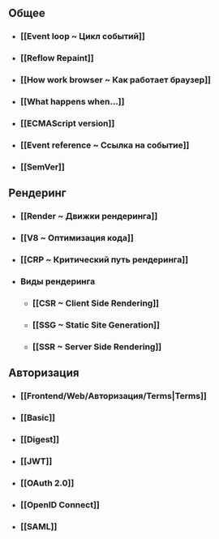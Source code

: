 ## Общее
- ### [[Event loop ~ Цикл событий]]
- ### [[Reflow Repaint]]
- ### [[How work browser ~ Как работает браузер]]
- ### [[What happens when...]]
- ### [[ECMAScript version]]
- ### [[Event reference ~ Ссылка на событие]]
- ### [[SemVer]]
## Рендеринг
- ### [[Render ~ Движки рендеринга]]
- ### [[V8 ~ Оптимизация кода]]
- ### [[CRP ~ Критический путь рендеринга]]
- ### Виды рендеринга
	- ### [[CSR ~ Client Side Rendering]]
	- ### [[SSG ~ Static Site Generation]]
	- ### [[SSR ~ Server Side Rendering]]
## Авторизация
- ### [[Frontend/Web/Авторизация/Terms|Terms]]
- ### [[Basic]]
- ### [[Digest]]
- ### [[JWT]]
- ### [[OAuth 2.0]]
- ### [[OpenID Connect]]
- ### [[SAML]]